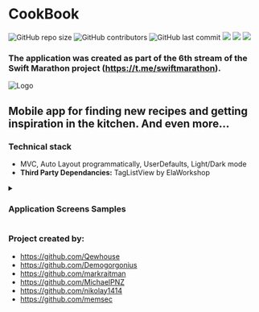 # CookBook
![GitHub repo size](https://img.shields.io/github/repo-size/qewhouse/CookBook)  ![GitHub contributors](https://img.shields.io/github/contributors/qewhouse/CookBook)   ![GitHub last commit](https://img.shields.io/github/last-commit/qewhouse/CookBook) ![][ios] ![][swift] ![][uikit] 



### The application was created as part of the 6th stream of the Swift Marathon project (https://t.me/swiftmarathon).
![Logo](https://user-images.githubusercontent.com/31271156/224539720-12684b84-3f8a-4f1b-9a3c-2596cc60aad2.png)
## Mobile app for finding new recipes and getting inspiration in the kitchen. And even more...

### Technical stack
- MVC, Auto Layout programmatically, UserDefaults, Light/Dark mode
- **Third Party Dependancies:** TagListView by ElaWorkshop
<details><summary><h3>Application Screens Samples</h3></summary>
<a href="https://ibb.co/X74kL82"><img src="https://i.ibb.co/2v6YhNn/launch.png" alt="launch" width="250" height="541" border="5"></a>
<a href="https://ibb.co/sHwdq8L"><img src="https://i.ibb.co/L5tX1V4/Onboarding.png" alt="Onboarding" width="250" height="541" border="5"></a>
<a href="https://ibb.co/2MnypGk"><img src="https://i.ibb.co/rp7mXDw/Main-screen.png" alt="Main-screen" width="250" height="541" border="5"></a>
<a href="https://ibb.co/bFx7j2W"><img src="https://i.ibb.co/vhbDCQw/Main-Screen-2.png" alt="Main-Screen-2" width="250" height="541" border="5"></a>
<a href="https://ibb.co/09YN8rj"><img src="https://i.ibb.co/Zgcstx6/Simulator-Screen-Shot-i-Phone-12-Pro-Max-2023-03-12-at-14-26-52.png" alt="Main Screen Dark mode" width="250" height="541" border="5"></a>
<a href="https://ibb.co/Xj9fN31"><img src="https://i.ibb.co/JmNW0yV/fav.png" alt="fav" width="250" height="541" border="5"></a>
<a href="https://ibb.co/LN3j1tC"><img src="https://i.ibb.co/5KPpL85/delete-from-fav.png" alt="delete-from-fav" width="250" height="541" border="5"></a>
<a href="https://ibb.co/GFvGWgD"><img src="https://i.ibb.co/g6MQSs8/Search-Screen.png" alt="Search-Screen" width="250" height="541" border="5"></a>
<a href="https://ibb.co/h7c62dn"><img src="https://i.ibb.co/Gx96CM1/search-dark.png" alt="search-dark" width="250" height="541" border="5"></a>
<a href="https://ibb.co/wpTD2tY"><img src="https://i.ibb.co/bNxpGt7/Search-results.png" alt="Search-results" width="250" height="541" border="5"></a>
<a href="https://ibb.co/WyHYjkL"><img src="https://i.ibb.co/FwhjC5F/Detail-screen.png" alt="Detail-screen" width="250" height="541" border="5"></a>
<a href="https://ibb.co/x6yBPC0"><img src="https://i.ibb.co/Xt9KN2g/details-dark.png" alt="details-dark" width="250" height="541" border="5"></a>
</details>

### Project created by:
- https://github.com/Qewhouse
- https://github.com/Demogorgonius
- https://github.com/markraitman
- https://github.com/MichaelPNZ
- https://github.com/nikolay1414
- https://github.com/memsec


[ios]: https://img.shields.io/badge/iOS-13.0-critical
[swift]: https://img.shields.io/badge/-Swift-9cf
[uikit]: https://img.shields.io/badge/-UIKit-blue
